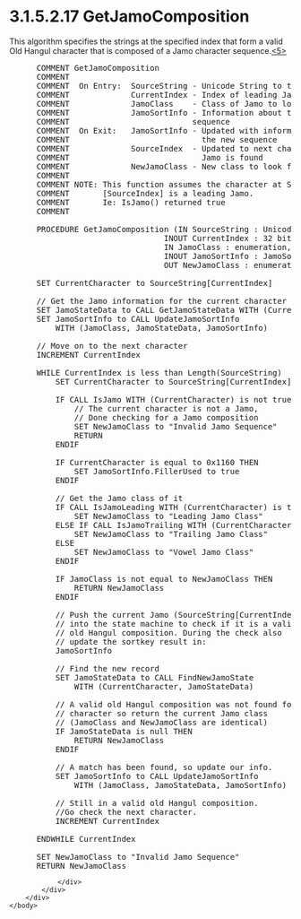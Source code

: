<html dir="LTR" xmlns:mshelp="http://msdn.microsoft.com/mshelp" xmlns:ddue="http://ddue.schemas.microsoft.com/authoring/2003/5" xmlns:xlink="http://www.w3.org/1999/xlink" xmlns:tool="http://www.microsoft.com/tooltip">
    <head>
        <meta http-equiv="Content-Type" content="text/html; CHARSET=utf-8"></meta>
        <meta name="save" content="history"></meta>
        <title>3.1.5.2.17 GetJamoComposition</title>
        <xml>
            <mshelp:toctitle title="3.1.5.2.17 GetJamoComposition"></mshelp:toctitle>
            <mshelp:rltitle title="[MS-UCODEREF]: GetJamoComposition"></mshelp:rltitle>
            <mshelp:keyword index="A" term="78555b0f-0e4e-4cda-93c7-b3b52a20273f"></mshelp:keyword>
            <mshelp:attr name="DCSext.ContentType" value="open specification"></mshelp:attr>
            <mshelp:attr name="AssetID" value="78555b0f-0e4e-4cda-93c7-b3b52a20273f"></mshelp:attr>
            <mshelp:attr name="TopicType" value="kbRef"></mshelp:attr>
            <mshelp:attr name="DCSext.Title" value="[MS-UCODEREF]: GetJamoComposition" />
        </xml>
    </head>
    <body>
        <div id="header">
            <h1 class="heading">3.1.5.2.17 GetJamoComposition</h1>
        </div>
        <div id="mainSection">
            <div id="mainBody">
                <div id="allHistory" class="saveHistory"></div>
                <div id="sectionSection0" class="section" name="collapseableSection">
                    

<p>This algorithm specifies the strings at the specified index
that form a valid Old Hangul character that is composed of a Jamo character
sequence.<a id="Appendix_A_Target_5"></a><a href="a6d86942-eaf6-44c6-8afd-1603b3f4f0aa.md#Appendix_A_5" aria-label="Product behavior note 5">&lt;5&gt;</a></p>

<dl>
<dd>
<div><pre> COMMENT GetJamoComposition
 COMMENT
 COMMENT  On Entry:  SourceString - Unicode String to test
 COMMENT             CurrentIndex - Index of leading Jamo to start from
 COMMENT             JamoClass    - Class of Jamo to look for
 COMMENT             JamoSortInfo - Information about the current 
 COMMENT                          sequence
 COMMENT  On Exit:   JamoSortInfo - Updated with information about
 COMMENT                            the new sequence
 COMMENT             SourceIndex  - Updated to next character if 
 COMMENT                            Jamo is found
 COMMENT             NewJamoClass - New class to look for next
 COMMENT
 COMMENT NOTE: This function assumes the character at SourceString
 COMMENT       [SourceIndex] is a leading Jamo.
 COMMENT       Ie: IsJamo() returned true
 COMMENT
  
 PROCEDURE GetJamoComposition (IN SourceString : Unicode String,
                            INOUT CurrentIndex : 32 bit integer,
                            IN JamoClass : enumeration,
                            INOUT JamoSortInfo : JamoSortInfoType,
                            OUT NewJamoClass : enumeration)
  
 SET CurrentCharacter to SourceString[CurrentIndex]
  
 // Get the Jamo information for the current character
 SET JamoStateData to CALL GetJamoStateData WITH (CurrentCharacter)
 SET JamoSortInfo to CALL UpdateJamoSortInfo
     WITH (JamoClass, JamoStateData, JamoSortInfo)
  
 // Move on to the next character
 INCREMENT CurrentIndex
  
 WHILE CurrentIndex is less than Length(SourceString)
     SET CurrentCharacter to SourceString[CurrentIndex]
  
     IF CALL IsJamo WITH (CurrentCharacter) is not true THEN
         // The current character is not a Jamo, 
         // Done checking for a Jamo composition
         SET NewJamoClass to &quot;Invalid Jamo Sequence&quot;
         RETURN
     ENDIF
  
     IF CurrentCharacter is equal to 0x1160 THEN
         SET JamoSortInfo.FillerUsed to true
     ENDIF
  
     // Get the Jamo class of it
     IF CALL IsJamoLeading WITH (CurrentCharacter) is true THEN
         SET NewJamoClass to &quot;Leading Jamo Class&quot;
     ELSE IF CALL IsJamoTrailing WITH (CurrentCharacter) is true THEN
         SET NewJamoClass to &quot;Trailing Jamo Class&quot;
     ELSE
         SET NewJamoClass to &quot;Vowel Jamo Class&quot;
     ENDIF
  
     IF JamoClass is not equal to NewJamoClass THEN
         RETURN NewJamoClass
     ENDIF
  
     // Push the current Jamo (SourceString[CurrentIndex])
     // into the state machine to check if it is a valid 
     // old Hangul composition. During the check also
     // update the sortkey result in:
     JamoSortInfo
  
     // Find the new record
     SET JamoStateData to CALL FindNewJamoState
         WITH (CurrentCharacter, JamoStateData)
  
     // A valid old Hangul composition was not found for the current
     // character so return the current Jamo class 
     // (JamoClass and NewJamoClass are identical)
     IF JamoStateData is null THEN
         RETURN NewJamoClass
     ENDIF
  
     // A match has been found, so update our info.
     SET JamoSortInfo to CALL UpdateJamoSortInfo
         WITH (JamoClass, JamoStateData, JamoSortInfo)
  
     // Still in a valid old Hangul composition.  
     //Go check the next character.
     INCREMENT CurrentIndex
  
 ENDWHILE CurrentIndex
  
 SET NewJamoClass to &quot;Invalid Jamo Sequence&quot;
 RETURN NewJamoClass
</pre></div>
</dd></dl>


                </div>
            </div>
        </div>
    </body>
</html>